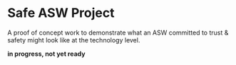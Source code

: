 # Safe ASW Project
A proof of concept work to demonstrate what an ASW committed to trust & safety might look like at the technology level.

**in progress, not yet ready**



